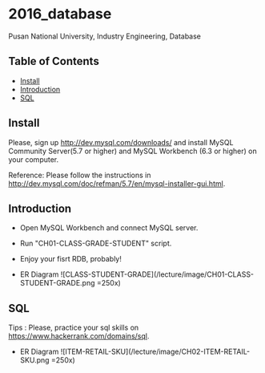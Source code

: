 # 2016_database
Pusan National University, Industry Engineering, Database


## Table of Contents

- [Install](#install)
- [Introduction](#introduction)
- [SQL](#SQL)

## Install
Please, sign up http://dev.mysql.com/downloads/ and install MySQL Community Server(5.7 or higher) and MySQL Workbench (6.3 or higher) on your computer.

Reference: Please follow the instructions in http://dev.mysql.com/doc/refman/5.7/en/mysql-installer-gui.html.

## Introduction

- Open MySQL Workbench and connect MySQL server.
- Run "CH01-CLASS-GRADE-STUDENT" script.
- Enjoy your fisrt RDB, probably!

- ER Diagram
![CLASS-STUDENT-GRADE](/lecture/image/CH01-CLASS-STUDENT-GRADE.png =250x)

## SQL

Tips : Please, practice your sql skills on https://www.hackerrank.com/domains/sql.

- ER Diagram
![ITEM-RETAIL-SKU](/lecture/image/CH02-ITEM-RETAIL-SKU.png =250x)
